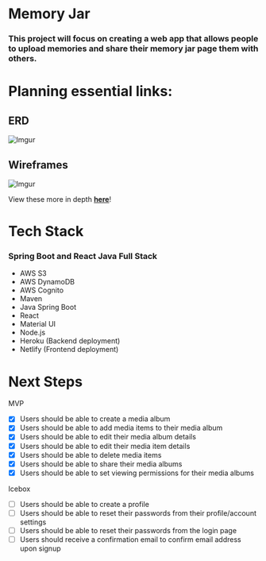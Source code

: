 # Memory Jar

### This project will focus on creating a web app that allows people to upload memories and share their memory jar page them with others.

# Planning essential links:

## **ERD**
![Imgur](https://i.imgur.com/cFOG8wp.png)

## **Wireframes**
![Imgur](https://i.imgur.com/fkp53dY.png)

View these more in depth [**here**](https://whimsical.com/memoryjar-FF3NupDB4M26LTk6qpRDjS)!

# Tech Stack

### **Spring Boot and React Java Full Stack**
  - AWS S3
  - AWS DynamoDB
  - AWS Cognito
  - Maven
  - Java Spring Boot
  - React
  - Material UI
  - Node.js
  - Heroku (Backend deployment)
  - Netlify (Frontend deployment)

# Next Steps

MVP
- [x] Users should be able to create a media album
- [x] Users should be able to add media items to their media album
- [x] Users should be able to edit their media album details
- [x] Users should be able to edit their media item details
- [x] Users should be able to delete media items
- [x] Users should be able to share their media albums
- [x] Users should be able to set viewing permissions for their media albums

Icebox
- [ ] Users should be able to create a profile
- [ ] Users should be able to reset their passwords from their profile/account settings
- [ ] Users should be able to reset their passwords from the login page
- [ ] Users should receive a confirmation email to confirm email address upon signup
